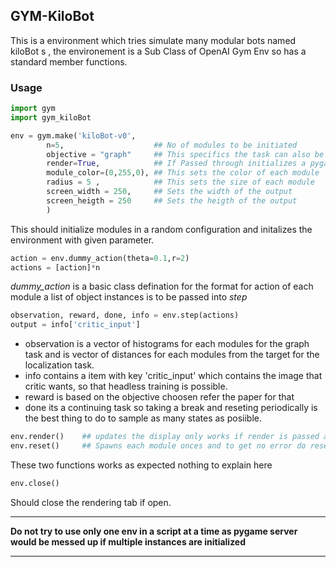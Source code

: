 ## GYM-KiloBot

This is a environment which tries simulate many modular bots named kiloBot s , the environement is a Sub Class of OpenAI Gym Env so has a standard member functions.

### Usage

``` python
import gym
import gym_kiloBot

env = gym.make('kiloBot-v0',
        n=5,                    ## No of modules to be initiated
        objective = "graph"     ## This specifics the task can also be "localization"
        render=True,            ## If Passed through initializes a pygame display for output
        module_color=(0,255,0), ## This sets the color of each module
        radius = 5 ,            ## This sets the size of each module
        screen_width = 250,     ## Sets the width of the output
        screen_heigth = 250     ## Sets the heigth of the output
        )
```
This should initialize modules in a random configuration and initalizes the environment with given parameter.
``` python
action = env.dummy_action(theta=0.1,r=2)
actions = [action]*n
```
*dummy_action* is a basic class defination for the format for action of each module a list of object instances is to be passed into *step*
``` python
observation, reward, done, info = env.step(actions)
output = info['critic_input']
```
- observation is a vector of histograms for each modules for the graph task and is vector of distances for each modules from the target for the localization task.<br/>
- info contains a item with key 'critic_input' which contains the image that critic wants, so that headless training is possible.
- reward is based on the objective choosen refer the paper for that
- done its a continuing task so taking a break and reseting periodically is the best thing to do to sample as many states as posiible.

``` python
env.render()    ## updates the display only works if render is passed as True while initialization
env.reset()     ## Spawns each module onces and to get no error do reset once before use
```
These two functions works as expected nothing to explain here
``` python
env.close()    
```
Should close the rendering tab if open.<hr/>
**Do not try to use only one env in a script at a time as pygame server would be messed up if multiple instances are initialized**
<hr/>
